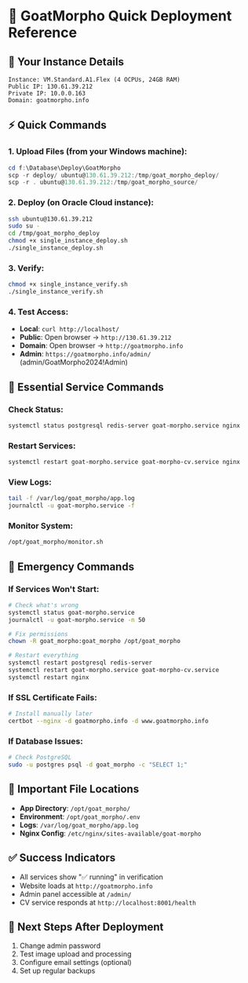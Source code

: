# 🚀 GoatMorpho Quick Deployment Reference

## 📝 **Your Instance Details**
```
Instance: VM.Standard.A1.Flex (4 OCPUs, 24GB RAM)
Public IP: 130.61.39.212
Private IP: 10.0.0.163
Domain: goatmorpho.info
```

## ⚡ **Quick Commands**

### 1. **Upload Files** (from your Windows machine):
```powershell
cd f:\Database\Deploy\GoatMorpho
scp -r deploy/ ubuntu@130.61.39.212:/tmp/goat_morpho_deploy/
scp -r . ubuntu@130.61.39.212:/tmp/goat_morpho_source/
```

### 2. **Deploy** (on Oracle Cloud instance):
```bash
ssh ubuntu@130.61.39.212
sudo su -
cd /tmp/goat_morpho_deploy
chmod +x single_instance_deploy.sh
./single_instance_deploy.sh
```

### 3. **Verify**:
```bash
chmod +x single_instance_verify.sh
./single_instance_verify.sh
```

### 4. **Test Access**:
- **Local**: `curl http://localhost/`
- **Public**: Open browser → `http://130.61.39.212`
- **Domain**: Open browser → `http://goatmorpho.info`
- **Admin**: `https://goatmorpho.info/admin/` (admin/GoatMorpho2024!Admin)

## 🔧 **Essential Service Commands**

### **Check Status**:
```bash
systemctl status postgresql redis-server goat-morpho.service nginx
```

### **Restart Services**:
```bash
systemctl restart goat-morpho.service goat-morpho-cv.service nginx
```

### **View Logs**:
```bash
tail -f /var/log/goat_morpho/app.log
journalctl -u goat-morpho.service -f
```

### **Monitor System**:
```bash
/opt/goat_morpho/monitor.sh
```

## 🚨 **Emergency Commands**

### **If Services Won't Start**:
```bash
# Check what's wrong
systemctl status goat-morpho.service
journalctl -u goat-morpho.service -n 50

# Fix permissions
chown -R goat_morpho:goat_morpho /opt/goat_morpho

# Restart everything
systemctl restart postgresql redis-server
systemctl restart goat-morpho.service goat-morpho-cv.service
systemctl restart nginx
```

### **If SSL Certificate Fails**:
```bash
# Install manually later
certbot --nginx -d goatmorpho.info -d www.goatmorpho.info
```

### **If Database Issues**:
```bash
# Check PostgreSQL
sudo -u postgres psql -d goat_morpho -c "SELECT 1;"
```

## 📍 **Important File Locations**
- **App Directory**: `/opt/goat_morpho/`
- **Environment**: `/opt/goat_morpho/.env`
- **Logs**: `/var/log/goat_morpho/app.log`
- **Nginx Config**: `/etc/nginx/sites-available/goat-morpho`

## ✅ **Success Indicators**
- All services show "✅ running" in verification
- Website loads at `http://goatmorpho.info`
- Admin panel accessible at `/admin/`
- CV service responds at `http://localhost:8001/health`

## 🔄 **Next Steps After Deployment**
1. Change admin password
2. Test image upload and processing
3. Configure email settings (optional)
4. Set up regular backups
